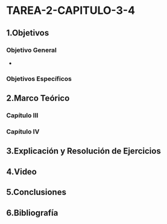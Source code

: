# TAREA-2-CAPITULO-3-4

## 1.Objetivos
### Objetivo General
- 
### Objetivos Específicos
## 2.Marco Teórico
### Capítulo III
### Capítulo IV
## 3.Explicación y Resolución de Ejercicios
## 4.Video
## 5.Conclusiones
## 6.Bibliografía
